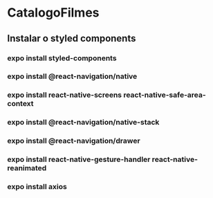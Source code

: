 # CatalogoFilmes

## Instalar o styled components
### expo install styled-components
### expo install @react-navigation/native
### expo install react-native-screens react-native-safe-area-context
### expo install @react-navigation/native-stack
### expo install @react-navigation/drawer
### expo install react-native-gesture-handler react-native-reanimated
### expo install axios


